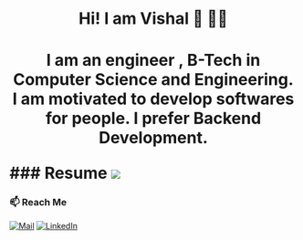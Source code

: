 <h1 align='center'>
   Hi! I am Vishal 👋  👨‍💻  
<h1>
<!-- <h2 align='center'>
     💻 Software Engineer
     💻 Competitive Programmer
</h2> -->
 <p align='center'> 
   I am an engineer , B-Tech in Computer Science and Engineering. I am motivated to develop softwares for people. I prefer Backend Development.
</p>
### Resume
<a href="https://drive.google.com/file/d/1tMQTM5R3iG5mINEJLlGjmzzoDqRFbmWt/view?usp=sharing"><img src="https://img.shields.io/badge/🔽 Download Resume-005566"/></a>

### 📫 Reach Me


<a href="https://www.linkedin.com/in/vishaldhiman28/"><img src="https://img.shields.io/badge/Mail-%230077B5.svg&style=flat&logo=Gmail&logoColor=white" alt="Mail"></a>
<a href="https://www.linkedin.com/in/vishaldhiman28/"><img src="https://img.shields.io/badge/LinkedIn-%230077B5.svg?&style=flat&logo=linkedin&logoColor=white" alt="LinkedIn"></a>



<!--
**vishaldhiman28/vishaldhiman28** is a ✨ _special_ ✨ repository because its `README.md` (this file) appears on your GitHub profile.

Here are some ideas to get you started:

- 🔭 I’m currently working on ...
- 🌱 I’m currently learning ...
- 👯 I’m looking to collaborate on ...
- 🤔 I’m looking for help with ...
- 💬 Ask me about ...
- 
- 😄 Pronouns: ...
- ⚡ Fun fact: ...
-->
